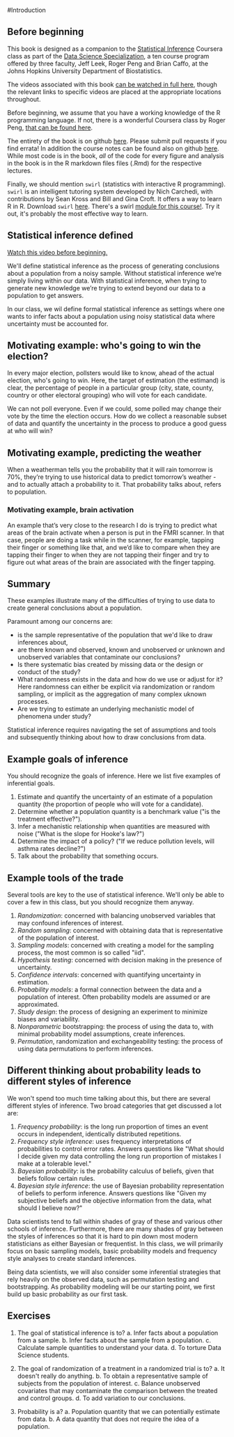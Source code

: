 #Introduction

## Before beginning
This book is designed as a companion to the [Statistical Inference](https://www.coursera.org/course/statinference)
Coursera class as part of the [Data Science Specialization](https://www.coursera.org/specialization/jhudatascience/1?utm_medium=courseDescripTop), a
ten course program offered by three faculty, Jeff Leek, Roger Peng and Brian Caffo,
at the Johns Hopkins University Department of Biostatistics.

The videos associated with this book
[can be watched in full here](https://www.youtube.com/watch?v=WkOinijQmPU&list=PLpl-gQkQivXiBmGyzLrUjzsblmQsLtkzJ),
though the relevant links to specific videos are placed at the appropriate
locations throughout.


Before beginning, we assume that you have a working knowledge
of the R programming language. If not, there is a wonderful Coursera class
by Roger Peng, [that can be found here](https://www.coursera.org/course/rprog).

The entirety of the book is on github [here](https://github.com/bcaffo/LittleInferenceBook).
Please submit pull requests if you find errata! In addition the course notes can be found
also on github [here](https://github.com/bcaffo/courses/tree/master/06_StatisticalInference).
While most code is in the book, *all* of the code for every figure and analysis in the
book is in the R markdown files files (.Rmd) for the respective lectures.

Finally, we should mention `swirl` (statistics with interactive R programming).
`swirl` is an intelligent tutoring system developed by Nich Carchedi, with contributions
by Sean Kross and Bill and Gina Croft. It offers a way to learn R in R.
Download `swirl` [here](http://swirlstats.com). There's a swirl
[module for this course!](https://github.com/swirldev/swirl_courses#swirl-courses).
Try it out, it's probably the most effective way to learn.

## Statistical inference defined

[Watch this video before beginning.](http://youtu.be/WkOinijQmPU?list=PLpl-gQkQivXiBmGyzLrUjzsblmQsLtkzJ)

We'll define statistical inference as the process of generating conclusions about
a population from a noisy sample. Without statistical inference we’re simply
living within our data. With statistical inference, when trying to generate
new knowledge we’re trying to extend beyond our data to a population to get
answers.

In our class, we wil define formal statistical inference as settings where one wants to infer facts about a population using noisy
statistical data where uncertainty must be accounted for.


## Motivating example: who's going to win the election?

In every major election, pollsters would like to know, ahead of the
actual election, who's going to win. Here, the target of
estimation (the estimand) is clear, the percentage of people in
a particular group (city, state, county, country or other electoral
grouping) who will vote for each candidate.

We can not poll everyone. Even if we could, some polled
may change their vote by the time the election occurs.
How do we collect a reasonable subset of data and quantify the
uncertainty in the process to produce a good guess at who will win?


## Motivating example, predicting the weather

When a weatherman tells you the probability that it will rain tomorrow is
70%, they’re trying to use historical data
to predict tomorrow’s weather - and to actually attach a probability to it.
That probability talks about, refers to population.

### Motivating example, brain activation

An example that’s very close to the research I do is trying to predict what
areas of the brain activate when a person is put in the FMRI scanner. In
that case, people are doing a task while in the scanner, for example, tapping
their finger or something like that, and we’d like to compare when they are
tapping their finger to when they are not tapping their finger and try to
figure out what areas of the brain are associated with the finger tapping.


## Summary

These examples illustrate many of the difficulties of trying
to use data to create general conclusions about a population.

Paramount among our concerns are:

* is the sample representative of the population that we'd like to draw inferences about,
* are there known and observed, known and unobserved or unknown and unobserved variables that contaminate our conclusions?
* Is there systematic bias created by missing data or the design or conduct of the study?
* What randomness exists in the data and how do we use or adjust for it? Here randomness can either be explicit via randomization
or random sampling, or implicit as the aggregation of many complex uknown processes.
* Are we trying to estimate an underlying mechanistic model of phenomena under study?

Statistical inference requires navigating the set of assumptions and
tools and subsequently thinking about how to draw conclusions from data.

## Example goals of inference

You should recognize the goals of inference. Here we list five
examples of inferential goals.

1. Estimate and quantify the uncertainty of an estimate of
a population quantity (the proportion of people who will
  vote for a candidate).
2. Determine whether a population quantity
  is a benchmark value ("is the treatment effective?").
3. Infer a mechanistic relationship when quantities are measured with
  noise ("What is the slope for Hooke's law?")
4. Determine the impact of a policy? ("If we reduce pollution levels,
  will asthma rates decline?")
5. Talk about the probability that something occurs.


## Example tools of the trade

Several tools are key to the use of statistical inference. We'll only
be able to cover a few in this class, but you should recognize them anyway.

1. *Randomization*: concerned with balancing unobserved variables that may confound inferences of interest.
2. *Random sampling*: concerned with obtaining data that is representative
of the population of interest.
3. *Sampling models*: concerned with creating a model for the sampling
process, the most common is so called "iid".
4. *Hypothesis testing*: concerned with decision making in the presence of uncertainty.
5. *Confidence intervals*: concerned with quantifying uncertainty in
estimation.
6. *Probability models*: a formal connection between the data and a population of interest. Often probability models are assumed or are
approximated.
7. *Study design*: the process of designing an experiment to minimize biases and variability.
8. *Nonparametric* bootstrapping: the process of using the data to,
  with minimal probability model assumptions, create inferences.
9. *Permutation*, randomization and exchangeability testing: the process
of using data permutations to perform inferences.

## Different thinking about probability leads to different styles of inference

We won't spend too much time talking about this, but there are several different
styles of inference. Two broad categories that get discussed a lot are:

1. *Frequency probability*: is the long run proportion of
 times an event occurs in independent, identically distributed
 repetitions.
2. *Frequency style inference*: uses frequency interpretations of probabilities
to control error rates. Answers questions like "What should I decide
given my data controlling the long run proportion of mistakes I make at
a tolerable level."
3. *Bayesian probability*: is the probability calculus of beliefs, given that beliefs follow certain rules.
4. *Bayesian style inference*: the use of Bayesian probability representation
of beliefs to perform inference. Answers questions like "Given my subjective beliefs and the objective information from the data, what
should I believe now?"

Data scientists tend to fall within shades of gray of these and various other schools of inference.
Furthermore, there are many shades of gray between the styles of inferences so
that it is hard to pin down most modern statisticians as either Bayesian or
frequentist. In this class, we will primarily focus on basic sampling models,
basic probability models and frequency style analyses
to create standard inferences.

Being data scientists,  we will also consider some inferential strategies that  
rely heavily on the observed data, such as permutation testing
and bootstrapping. As probability modeling will be our starting point, we first build
up basic probability as our first task.

## Exercises

1. The goal of statistical inference is to?
  a. Infer facts about a population from a sample.
  b. Infer facts about the sample from a population.
  c. Calculate sample quantities to understand your data.
  d. To torture Data Science students.

2. The goal of randomization of a treatment in a randomized trial is to?
  a. It doesn't really do anything.
  b. To obtain a representative sample of subjects from the population of interest.
  c. Balance unobserved covariates that may contaminate the comparison between the treated and control groups.
  d. To add variation to our conclusions.

3. Probability is a?
  a. Population quantity that we can potentially estimate from data.
  b. A data quantity that does not require the idea of a population.
